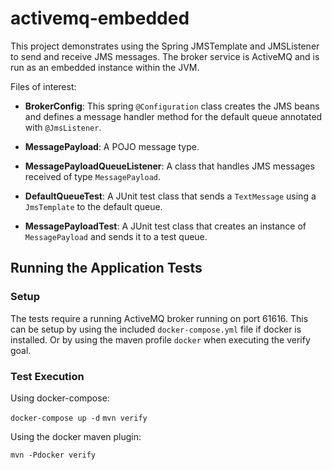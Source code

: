 # activemq-embedded

This project demonstrates using the Spring JMSTemplate and JMSListener
to send and receive JMS messages. The broker service is ActiveMQ and is
run as an embedded instance within the JVM.

Files of interest:

* **BrokerConfig**:
This spring `@Configuration` class creates the JMS beans and defines a 
message handler method for the default queue annotated with `@JmsListener`.

* **MessagePayload**:
A POJO message type.

* **MessagePayloadQueueListener**:
A class that handles JMS messages received of type `MessagePayload`.
 

* **DefaultQueueTest**:
A JUnit test class that sends a `TextMessage` using a `JmsTemplate` to 
the default queue.

* **MessagePayloadTest**:
A JUnit test class that creates an instance of `MessagePayload` and
sends it to a test queue.

## Running the Application Tests

### Setup

The tests require a running ActiveMQ broker running on port 61616. This
can be setup by using the included `docker-compose.yml` file if docker
is installed. Or by using the maven profile `docker` when executing
the verify goal.

### Test Execution

Using docker-compose:

`docker-compose up -d`
`mvn verify`

Using the docker maven plugin:

`mvn -Pdocker verify`
